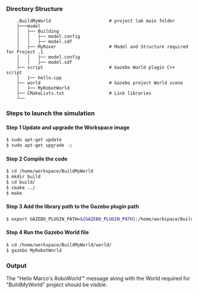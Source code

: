 
### Directory Structure
```
    .BuildMyWorld                      # project lab main folder 
    ├───model
    │   ├── Building
    │   │   ├── model.config
    │   │   ├── model.sdf
    │   ├── MyRover                    # Model and Structure required for Project .1
    │   │   ├── model.config
    │   │   ├── model.sdf
    ├── script                         # Gazebo World plugin C++ script      
    │   ├── hello.cpp
    ├── world                          # Gazebo project World scene
    │   ├── MyRobotWorld
    ├── CMakeLists.txt                 # Link libraries 
    └──                              
```

### Steps to launch the simulation

#### Step 1 Update and upgrade the Workspace image
```sh
$ sudo apt-get update
$ sudo apt-get upgrade -y
```

#### Step 2 Compile the code
```sh
$ cd /home/workspace/BuildMyWorld
$ mkdir build
$ cd build/
$ cmake ../
$ make
```

#### Step 3 Add the library path to the Gazebo plugin path  
```sh
$ export GAZEBO_PLUGIN_PATH=${GAZEBO_PLUGIN_PATH}:/home/workspace/BuildMyWorld/build
```

#### Step 4 Run the Gazebo World file  
```sh
$ cd /home/workspace/BuildMyWorld/world/
$ gazebo MyRobotWorld
```

### Output
The "Hello Marco's RoboWorld'" message along with the World required for "BuildMyWorld" project should be visible.

    
 
